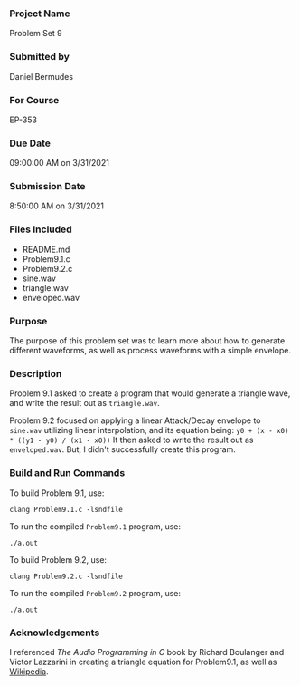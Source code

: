 ### Project Name
Problem Set 9

### Submitted by
Daniel Bermudes

### For Course
EP-353

### Due Date
09:00:00 AM on 3/31/2021

### Submission Date
8:50:00 AM on 3/31/2021

### Files Included
- README.md 
- Problem9.1.c
- Problem9.2.c
- sine.wav
- triangle.wav
- enveloped.wav

### Purpose
The purpose of this problem set was to learn more about how to generate different waveforms, as well as process waveforms with a simple envelope.

### Description
Problem 9.1 asked to create a program that would generate a triangle wave, and write the result out as `triangle.wav`.

Problem 9.2 focused on applying a linear Attack/Decay envelope to `sine.wav` utilizing linear interpolation, and its equation being: `y0 + (x - x0) * ((y1 - y0) / (x1 - x0))` It then asked to write the result out as `enveloped.wav`. But, I didn't successfully create this program.


### Build and Run Commands
To build Problem 9.1, use:

	clang Problem9.1.c -lsndfile

To run the compiled `Problem9.1` program, use:

	./a.out
	
To build Problem 9.2, use:

	clang Problem9.2.c -lsndfile

To run the compiled `Problem9.2` program, use:

	./a.out
	
### Acknowledgements
I referenced *The Audio Programming in C* book by Richard Boulanger and Victor Lazzarini in creating a triangle equation for Problem9.1, as well as [Wikipedia](https://en.wikipedia.org/wiki/Triangle_wave).